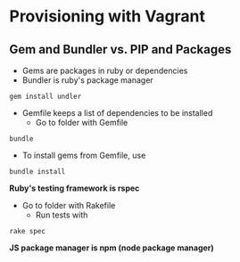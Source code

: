 # Provisioning with Vagrant

## Gem and Bundler vs. PIP and Packages

- Gems are packages in ruby or dependencies
- Bundler is ruby's package manager
```
gem install undler
```
- Gemfile keeps a list of dependencies to be installed
	- Go to folder with Gemfile
```
bundle
```

- To install gems from Gemfile, use
```
bundle install
```

**Ruby's testing framework is rspec**

- Go to folder with Rakefile
	- Run tests with
```
rake spec
```

**JS package manager is npm (node package manager)**

